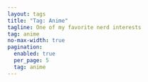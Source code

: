 ```yaml
---
layout: tags
title: "Tag: Anime"
tagline: One of my favorite nerd interests
tag: anime
no-max-width: true
pagination:
  enabled: true
  per_page: 5
  tag: anime
---
```

